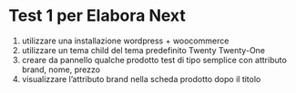 # Test 1 per Elabora Next
1. utilizzare una installazione wordpress + woocommerce
2. utilizzare un tema child del tema predefinito Twenty Twenty-One
3. creare da pannello qualche prodotto test di tipo semplice con attributo brand, nome, prezzo
4. visualizzare l’attributo brand nella scheda prodotto dopo il titolo
